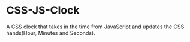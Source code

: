 # CSS-JS-Clock
A CSS clock that takes in the time from JavaScript and updates the CSS hands(Hour, Minutes and Seconds).
